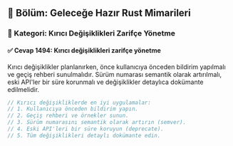 ## 📘 Bölüm: Geleceğe Hazır Rust Mimarileri
### 🔹 Kategori: Kırıcı Değişiklikleri Zarifçe Yönetme
#### ✅ Cevap 1494: Kırıcı değişiklikleri zarifçe yönetme

Kırıcı değişiklikler planlanırken, önce kullanıcıya önceden bildirim yapılmalı ve geçiş rehberi sunulmalıdır. Sürüm numarası semantik olarak artırılmalı, eski API'ler bir süre korunmalı ve değişiklikler detaylıca dokümante edilmelidir.

```rust
// Kırıcı değişikliklerde en iyi uygulamalar:
// 1. Kullanıcıya önceden bildirim yapın.
// 2. Geçiş rehberi ve örnekler sunun.
// 3. Sürüm numarasını semantik olarak artırın (semver).
// 4. Eski API'leri bir süre koruyun (deprecate).
// 5. Tüm değişiklikleri detaylı dokümante edin.
```
